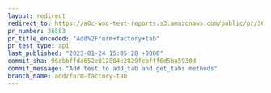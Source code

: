 ```yaml
---
layout: redirect
redirect_to: https://a8c-woo-test-reports.s3.amazonaws.com/public/pr/36583/api/index.html
pr_number: 36583
pr_title_encoded: "Add%2Fform+factory+tab"
pr_test_type: api
last_published: "2023-01-24 15:05:28 +0000"
commit_sha: 96ebbffda652e012804e2829fcbfff6d5ba5930d
commit_message: "Add test to add_tab and get_tabs methods"
branch_name: add/form-factory-tab
---
```

